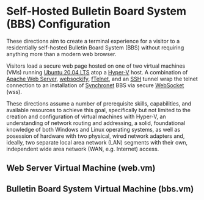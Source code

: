 # Self-Hosted Bulletin Board System (BBS) Configuration

These directions aim to create a terminal experience for a visitor to a residentially self-hosted Bulletin Board System (BBS) without requiring anything more than a modern web browser.

Visitors load a secure web page hosted on one of two virtual machines (VMs) running [Ubuntu 20.04 LTS](https://ubuntu.com) atop a [Hyper-V](https://docs.microsoft.com/en-us/virtualization/hyper-v-on-windows/) host.  A combination of [Apache Web Server](https://httpd.apache.org), [websockify](https://github.com/novnc/websockify), [fTelnet](https://www.ftelnet.ca), and an [SSH](https://www.openssh.com) tunnel wrap the telnet connection to an installation of [Synchronet](http://www.synchro.net) BBS via secure [WebSocket](https://datatracker.ietf.org/doc/html/rfc6455) (wss).

These directions assume a number of prerequisite skills, capabilities, and available resources to achieve this goal, specifically but not limited to the creation and configuration of virtual machines with Hyper-V, an understanding of network routing and addressing, a solid, foundational knowledge of both Windows and Linux operating systems, as well as posession of hardware with two physical, wired network adapters and, ideally, two separate local area network (LAN) segments with their own, independent wide area network (WAN, e.g. Internet) access.

## Web Server Virtual Machine (web.vm)

## Bulletin Board System Virtual Machine (bbs.vm)
